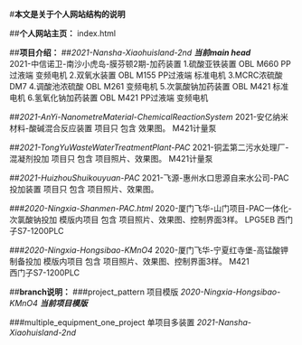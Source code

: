 #**本文是关于个人网站结构的说明**

##**个人网站主页：**
index.html  

##**项目介绍：**
##*2021-Nansha-Xiaohuisland-2nd*
***当前main head***  
2021-中信诺卫-南沙小虎岛-膜芬顿2期-加药装置
1.硫酸亚铁装置
OBL M660 PP过液端 变频电机
2.双氧水装置
OBL M155 PP过液端 标准电机
3.MCRC浓硫酸
DM7
4.调酸池浓硫酸
OBL M261 变频电机
5.次氯酸钠加药装置
OBL M421 标准电机
6.氢氧化钠加药装置
OBL M421 PP过液端 变频电机

##*2021-AnYi-NanometreMaterial-ChemicalReactionSystem*
2021-安亿纳米材料-酸碱混合反应装置
项目只 包含 效果图。
M421计量泵

##*2021-TongYuWasteWaterTreatmentPlant-PAC*
2021-铜盂第二污水处理厂-混凝剂投加
项目只 包含 项目照片、效果图。
M421计量泵

##*2021-HuizhouShuikouyuan-PAC*
2021-飞源-惠州水口思源自来水公司-PAC投加装置
项目只 包含 项目照片、效果图。

###*2020-Ningxia-Shanmen-PAC.html*
2020-厦门飞华-山门项目-PAC一体化-次氯酸钠投加
模版内项目 包含 项目照片、效果图、控制界面3样。
LPG5EB
西门子S7-1200PLC  

###*2020-Ningxia-Hongsibao-KMnO4*
2020-厦门飞华-宁夏红寺堡-高锰酸钾制备投加
模版内项目 包含 项目照片、效果图、控制界面3样。
M421  
西门子S7-1200PLC  

##**branch说明：**
###project_pattern  项目模版
*2020-Ningxia-Hongsibao-KMnO4*
***当前项目模版***

###multiple_equipment_one_project  单项目多装置
*2021-Nansha-Xiaohuisland-2nd*